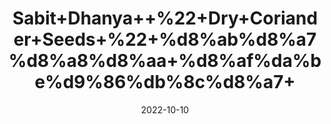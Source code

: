 ---
title: 'Sabit+Dhanya++%22+Dry+Coriander+Seeds+%22+%d8%ab%d8%a7%d8%a8%d8%aa+%d8%af%da%be%d9%86%db%8c%d8%a7+'
date: '2022-10-10' 
metatag: '' 
inventory: '0' 
draft: false 
# meta description 
shortDescripton: 'The+herb%ef%bf%bdacts+as+a+diuretic%2c+which+can+help+flush+extra+sodium+from+your+system+and+reduce+your+blood+pressure.'
description: 'Spices'
longdescription: ''
featured: True
# product Price
price: '160.0'
# Product Short Description
shortDescription: 'The+herb%ef%bf%bdacts+as+a+diuretic%2c+which+can+help+flush+extra+sodium+from+your+system+and+reduce+your+blood+pressure.'
productID: '291BF004-3326-ED11-9968-005056B3A416'
type: 'products'
category: 'Spices' 
thumnailproduct: 'https://eraconnect.blob.core.windows.net/product-images/aminsaddiquidawakhana/291BF004-3326-ED11-9968-005056B3A416.webp' 
images:
  - image: 'https://eraconnect.blob.core.windows.net/product-images/aminsaddiquidawakhana/291BF004-3326-ED11-9968-005056B3A416.webp'  
Variants:
---